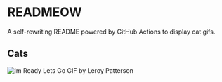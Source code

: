 # READMEOW

A self-rewriting README powered by GitHub Actions to display cat gifs.

## Cats

![Im Ready Lets Go GIF by Leroy Patterson](https://media4.giphy.com/media/CjmvTCZf2U3p09Cn0h/200.gif?cid=9acd02daq0cvabcmxsygd0xgagqsxeufwsn49jghofx17yq7&ep=v1_gifs_search&rid=200.gif&ct=g)
